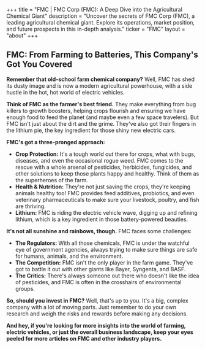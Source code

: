 +++
title = "FMC |  FMC Corp (FMC): A Deep Dive into the Agricultural Chemical Giant"
description = "Uncover the secrets of FMC Corp (FMC), a leading agricultural chemical giant. Explore its operations, market position, and future prospects in this in-depth analysis."
ticker = "FMC"
layout = "about"
+++

        


## FMC: From Farming to Batteries, This Company's Got You Covered 

**Remember that old-school farm chemical company?** Well, FMC has shed its dusty image and is now a modern agricultural powerhouse, with a side hustle in the hot, hot world of electric vehicles.  

**Think of FMC as the farmer's best friend.**  They make everything from bug killers to growth boosters, helping crops flourish and ensuring we have enough food to feed the planet (and maybe even a few space travelers).  But FMC isn't just about the dirt and the grime.  They've also got their fingers in the lithium pie, the key ingredient for those shiny new electric cars. 

**FMC's got a three-pronged approach:**

* **Crop Protection:** It's a tough world out there for crops, what with bugs, diseases, and even the occasional rogue weed.  FMC comes to the rescue with a whole arsenal of pesticides, herbicides, fungicides, and other solutions to keep those plants happy and healthy.  Think of them as the superheroes of the farm. 
* **Health & Nutrition:**  They're not just saving the crops, they're keeping animals healthy too! FMC provides feed additives, probiotics, and even veterinary pharmaceuticals to make sure your livestock, poultry, and fish are thriving. 
* **Lithium:** FMC is riding the electric vehicle wave, digging up and refining lithium, which is a key ingredient in those battery-powered beauties. 

**It's not all sunshine and rainbows, though.**  FMC faces some challenges: 

* **The Regulators:**  With all those chemicals, FMC is under the watchful eye of government agencies, always trying to make sure things are safe for humans, animals, and the environment. 
* **The Competition:**  FMC isn't the only player in the farm game. They've got to battle it out with other giants like Bayer, Syngenta, and BASF. 
* **The Critics:**  There's always someone out there who doesn't like the idea of pesticides, and FMC is often in the crosshairs of environmental groups. 

**So, should you invest in FMC?** Well, that's up to you.  It's a big, complex company with a lot of moving parts.  Just remember to do your own research and weigh the risks and rewards before making any decisions.  

**And hey, if you're looking for more insights into the world of farming, electric vehicles, or just the overall business landscape, keep your eyes peeled for more articles on FMC and other industry players.**

        
